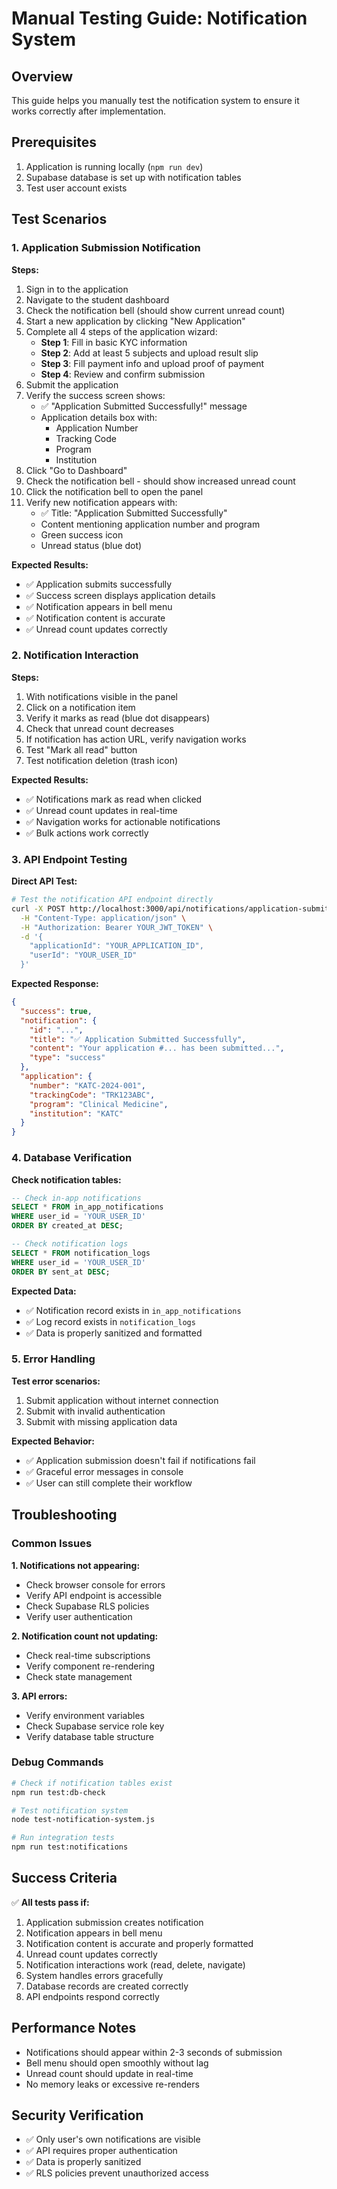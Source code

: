 # Manual Testing Guide: Notification System

## Overview
This guide helps you manually test the notification system to ensure it works correctly after implementation.

## Prerequisites
1. Application is running locally (`npm run dev`)
2. Supabase database is set up with notification tables
3. Test user account exists

## Test Scenarios

### 1. Application Submission Notification

**Steps:**
1. Sign in to the application
2. Navigate to the student dashboard
3. Check the notification bell (should show current unread count)
4. Start a new application by clicking "New Application"
5. Complete all 4 steps of the application wizard:
   - **Step 1**: Fill in basic KYC information
   - **Step 2**: Add at least 5 subjects and upload result slip
   - **Step 3**: Fill payment info and upload proof of payment
   - **Step 4**: Review and confirm submission
6. Submit the application
7. Verify the success screen shows:
   - ✅ "Application Submitted Successfully!" message
   - Application details box with:
     - Application Number
     - Tracking Code
     - Program
     - Institution
8. Click "Go to Dashboard"
9. Check the notification bell - should show increased unread count
10. Click the notification bell to open the panel
11. Verify new notification appears with:
    - ✅ Title: "Application Submitted Successfully"
    - Content mentioning application number and program
    - Green success icon
    - Unread status (blue dot)

**Expected Results:**
- ✅ Application submits successfully
- ✅ Success screen displays application details
- ✅ Notification appears in bell menu
- ✅ Notification content is accurate
- ✅ Unread count updates correctly

### 2. Notification Interaction

**Steps:**
1. With notifications visible in the panel
2. Click on a notification item
3. Verify it marks as read (blue dot disappears)
4. Check that unread count decreases
5. If notification has action URL, verify navigation works
6. Test "Mark all read" button
7. Test notification deletion (trash icon)

**Expected Results:**
- ✅ Notifications mark as read when clicked
- ✅ Unread count updates in real-time
- ✅ Navigation works for actionable notifications
- ✅ Bulk actions work correctly

### 3. API Endpoint Testing

**Direct API Test:**
```bash
# Test the notification API endpoint directly
curl -X POST http://localhost:3000/api/notifications/application-submitted \
  -H "Content-Type: application/json" \
  -H "Authorization: Bearer YOUR_JWT_TOKEN" \
  -d '{
    "applicationId": "YOUR_APPLICATION_ID",
    "userId": "YOUR_USER_ID"
  }'
```

**Expected Response:**
```json
{
  "success": true,
  "notification": {
    "id": "...",
    "title": "✅ Application Submitted Successfully",
    "content": "Your application #... has been submitted...",
    "type": "success"
  },
  "application": {
    "number": "KATC-2024-001",
    "trackingCode": "TRK123ABC",
    "program": "Clinical Medicine",
    "institution": "KATC"
  }
}
```

### 4. Database Verification

**Check notification tables:**
```sql
-- Check in-app notifications
SELECT * FROM in_app_notifications 
WHERE user_id = 'YOUR_USER_ID' 
ORDER BY created_at DESC;

-- Check notification logs
SELECT * FROM notification_logs 
WHERE user_id = 'YOUR_USER_ID' 
ORDER BY sent_at DESC;
```

**Expected Data:**
- ✅ Notification record exists in `in_app_notifications`
- ✅ Log record exists in `notification_logs`
- ✅ Data is properly sanitized and formatted

### 5. Error Handling

**Test error scenarios:**
1. Submit application without internet connection
2. Submit with invalid authentication
3. Submit with missing application data

**Expected Behavior:**
- ✅ Application submission doesn't fail if notifications fail
- ✅ Graceful error messages in console
- ✅ User can still complete their workflow

## Troubleshooting

### Common Issues

**1. Notifications not appearing:**
- Check browser console for errors
- Verify API endpoint is accessible
- Check Supabase RLS policies
- Verify user authentication

**2. Notification count not updating:**
- Check real-time subscriptions
- Verify component re-rendering
- Check state management

**3. API errors:**
- Verify environment variables
- Check Supabase service role key
- Verify database table structure

### Debug Commands

```bash
# Check if notification tables exist
npm run test:db-check

# Test notification system
node test-notification-system.js

# Run integration tests
npm run test:notifications
```

## Success Criteria

✅ **All tests pass if:**
1. Application submission creates notification
2. Notification appears in bell menu
3. Notification content is accurate and properly formatted
4. Unread count updates correctly
5. Notification interactions work (read, delete, navigate)
6. System handles errors gracefully
7. Database records are created correctly
8. API endpoints respond correctly

## Performance Notes

- Notifications should appear within 2-3 seconds of submission
- Bell menu should open smoothly without lag
- Unread count should update in real-time
- No memory leaks or excessive re-renders

## Security Verification

- ✅ Only user's own notifications are visible
- ✅ API requires proper authentication
- ✅ Data is properly sanitized
- ✅ RLS policies prevent unauthorized access